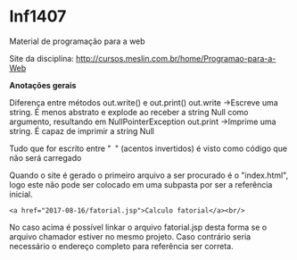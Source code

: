 # Inf1407
Material de programação para a web

Site da disciplina: http://cursos.meslin.com.br/home/Programao-para-a-Web

**Anotações gerais**

Diferença entre métodos out.write() e out.print()
out.write ->Escreve uma string. É menos abstrato e explode ao receber a string Null como argumento, resultando em NullPointerException
out.print ->Imprime uma string. É capaz de imprimir a string Null


Tudo que for escrito entre "` `" (acentos invertidos) é visto como código que não será carregado

Quando o site é gerado o primeiro arquivo a ser procurado é o "index.html", logo este não pode ser colocado em uma subpasta por ser a referência inicial.


`<a href="2017-08-16/fatorial.jsp">Calculo fatorial</a><br/>`

No caso acima é possível linkar o arquivo fatorial.jsp desta forma se o arquivo chamador estiver no mesmo projeto. Caso contrário seria necessário o endereço completo para referência ser correta. 
